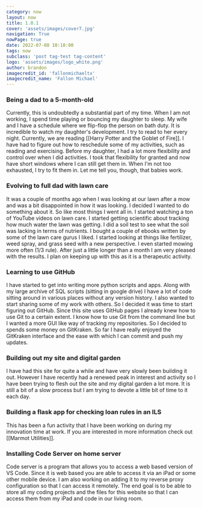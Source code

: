 ```yaml
---
category: now
layout: now
title: 1.0.1
cover: 'assets/images/cover7.jpg'
navigation: True
nowPage: true
date: 2022-07-08 10:18:00
tags: now
subclass: 'post tag-test tag-content'
logo: 'assets/images/logo_white.png'
author: brandon
imagecredit_id: 'fallonmichaeltx'
imagecredit_name: 'Fallon Michael'
---
```

### Being a dad to a 5-month-old
Currently, this is undoubtedly a substantial part of my time. When I am not working, I spend time playing or bouncing my daughter to sleep. My wife and I have a schedule where we flip-flop the person on bath duty. It is incredible to watch my daughter's development. I try to read to her every night. Currently, we are reading [[Harry Potter and the Goblet of Fire]].
I have had to figure out how to reschedule some of my activities, such as reading and exercising. Before my daughter, I had a lot more flexibility and control over when I did activities. I took that flexibility for granted and now have short windows where I can still get them in. When I'm not too exhausted, I try to fit them in. Let me tell you, though, that babies work.

### Evolving to full dad with lawn care
It was a couple of months ago when I was looking at our lawn after a mow and was a bit disappointed in how it was looking. I decided I wanted to do something about it. So like most things I went all in. I started watching a ton of YouTube videos on lawn care.
I started getting scientific about tracking how much water the lawn was getting. I did a soil test to see what the soil was lacking in terms of nutrients. I bought a couple of ebooks written by some of the lawn care gurus I liked. I started looking at things like fertilizer, weed spray, and grass seed with a new perspective. I even started mowing more often (1/3 rule).
After just a little longer than a month I am very pleased with the results. I plan on keeping up with this as it is a therapeutic activity.

### Learning to use GitHub
I have started to get into writing more python scripts and apps. Along with my large archive of SQL scripts (sitting in google drive) I have a lot of code sitting around in various places without any version history. I also wanted to start sharing some of my work with others. So I decided it was time to start figuring out GitHub. Since this site uses GitHub pages I already knew how to use Git to a certain extent. I know how to use Git from the command line but I wanted a more GUI like way of tracking my repositories. So I decided to spends some money on GitKraken. So far I have really enjoyed the GitKraken interface and the ease with which I can commit and push my updates.

### Building out my site and digital garden
I have had this site for quite a while and have very slowly been building it out. However I have recently had a renewed peak in interest and activity so I have been trying to flesh out the site and my digital garden a lot more. It is still a bit of a slow process but I am trying to devote a little bit of time to it each day.

### Building a flask app for checking loan rules in an ILS
This has been a fun activity that I have been working on during my innovation time at work. If you are interested in more information check out [[Marmot Utilities]].

### Installing Code Server on home server
Code server is a program that allows you to access a web based version of VS Code. Since it is web based you are able to access it via an iPad or some other mobile device. I am also working on adding it to my reverse proxy configuration so that I can access it remotely. The end goal is to be able to store all my coding projects and the files for this website so that I can access them from my iPad and code in our living room.
